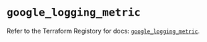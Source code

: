 # `google_logging_metric`

Refer to the Terraform Registory for docs: [`google_logging_metric`](https://registry.terraform.io/providers/hashicorp/google-beta/4.80.0/docs/resources/google_logging_metric).
